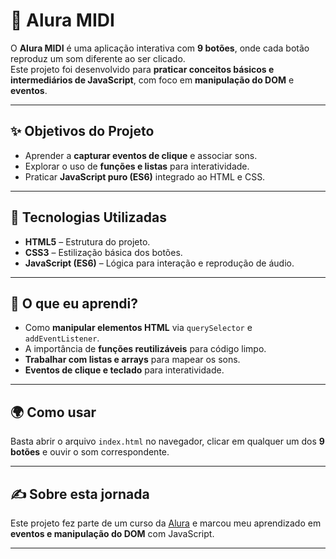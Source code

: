 
# 🎵 Alura MIDI

O **Alura MIDI** é uma aplicação interativa com **9 botões**, onde cada botão reproduz um som diferente ao ser clicado.  
Este projeto foi desenvolvido para **praticar conceitos básicos e intermediários de JavaScript**, com foco em **manipulação do DOM** e **eventos**.

---

## ✨ Objetivos do Projeto
- Aprender a **capturar eventos de clique** e associar sons.
- Explorar o uso de **funções e listas** para interatividade.
- Praticar **JavaScript puro (ES6)** integrado ao HTML e CSS.

---

## 🚀 Tecnologias Utilizadas
- **HTML5** – Estrutura do projeto.
- **CSS3** – Estilização básica dos botões.
- **JavaScript (ES6)** – Lógica para interação e reprodução de áudio.

---

## 🧠 O que eu aprendi?
- Como **manipular elementos HTML** via `querySelector` e `addEventListener`.
- A importância de **funções reutilizáveis** para código limpo.
- **Trabalhar com listas e arrays** para mapear os sons.
- **Eventos de clique e teclado** para interatividade.

---

## 🌍 Como usar
Basta abrir o arquivo `index.html` no navegador, clicar em qualquer um dos **9 botões** e ouvir o som correspondente.

---

## ✍️ Sobre esta jornada
Este projeto fez parte de um curso da [Alura](https://www.alura.com.br/) e marcou meu aprendizado em **eventos e manipulação do DOM** com JavaScript.

---
